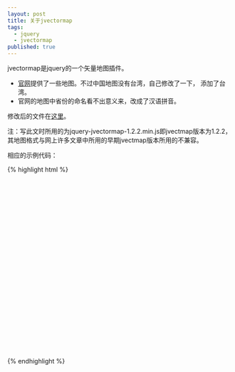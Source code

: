 ```yaml
---
layout: post
title: 关于jvectormap
tags: 
  - jquery
  - jvectormap
published: true
---
```


jvectormap是jquery的一个矢量地图插件。

* [官网](http://jvectormap.com/)提供了一些地图。不过中国地图没有台湾，自己修改了一下，
添加了台湾。
* 官网的地图中省份的命名看不出意义来，改成了汉语拼音。

修改后的文件在[这里](https://www.dropbox.com/sh/2lbclhwguqzrwlt/nGxBavSX0N/jquery-jvectormap-cn-mill-zh.js)。

注：写此文时所用的为jquery-jvectormap-1.2.2.min.js即jvectmap版本为1.2.2，其地图格式与网上许多文章中所用的早期jvectmap版本所用的不兼容。

相应的示例代码：

{% highlight html %}
<!DOCTYPE html>
<html>
<head>
    <title>jvectormap</title>
    <link href="jvectormap/jquery-jvectormap-1.2.2.css" media="screen" rel="stylesheet" type="text/css" />
	<script src="jquery/jquery-1.9.1.min.js" type="text/javascript"></script>
    <script src="jvectormap/jquery-jvectormap-1.2.2.min.js" type="text/javascript"></script>
    <script src="jvectormap/jquery-jvectormap-cn-mill-zh.js" type="text/javascript"></script>
	<script type="text/javascript">
	$(function(){
	var gdpData = {
        "Shanghai": 16.63,
        "Zhejiang": 11.58,
        "Anhui": 158.97,
        "Shanxi": 200.12, //山西
        "Shaanxi": 99.78 //陕西：英文中如此拼写，区别于山西
    };
    $('#map').vectorMap({
	  map: 'cn_mill_zh',
	  series: {
        regions: [{
          values: gdpData,
          scale: ['#C8EEFF', '#0071A4'],
          normalizeFunction: 'polynomial'
        }]
      },
      onRegionLabelShow: function(e, el, code){
        el.html(el.html()+' (GDP - '+gdpData[code]+')');
      }
    });
	});
    </script>
</head>
<body>
    <div id="map" style="width: 600px; height: 400px"></div>
</body>
</html>
{% endhighlight %}
